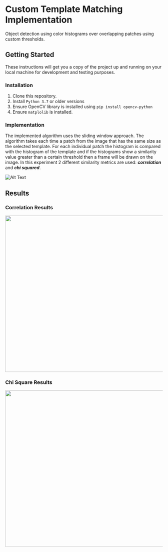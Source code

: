 # Custom Template Matching Implementation
Object detection using color histograms over overlapping patches using custom thresholds.

## Getting Started
These instructions will get you a copy of the project up and running on your local machine for development and testing purposes.

### Installation
1. Clone this repository.
2. Install ```Python 3.7``` or older versions
3. Ensure OpenCV library is installed using ```pip install opencv-python```
4. Ensure `matplolib` is installed.
### Implementation
The implemented algorithm uses the sliding window approach. The algorithm takes each time a patch from the image that has the same size as the selected template. For each individual patch the histogram is compared with the histogram of the template and if the histograms show a similarity value greater than a certain threshold then a frame will be drawn on the image. In this experiment 2 different similarity metrics are used: ***correlation*** and ***chi squared***.

![Alt Text](https://user-images.githubusercontent.com/17927250/158079149-208c6619-5366-4aff-8a84-9da4b16fd068.gif)

## Results
### Correlation Results
<img src="https://user-images.githubusercontent.com/17927250/158079895-45ccb381-09bd-4b92-999b-1adf04a21901.jpg" width="700" height="500"> 

### Chi Square Results
<img src="https://user-images.githubusercontent.com/17927250/158079901-c370c526-a610-4c2f-8195-248b5da11ff0.jpg" width="700" height="500"> 
